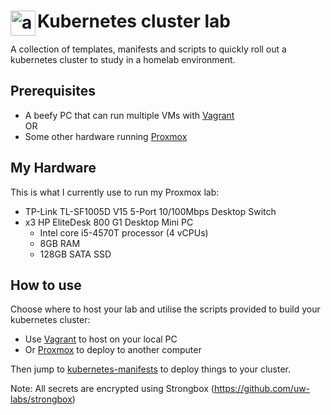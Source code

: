 # <img align="left" width="40px" src="https://upload.wikimedia.org/wikipedia/commons/thumb/3/39/Kubernetes_logo_without_workmark.svg/1200px-Kubernetes_logo_without_workmark.svg.png" alt="awesome-ebitengine" title="kubernetes" /> Kubernetes cluster lab

A collection of templates, manifests and scripts to quickly roll out a kubernetes cluster to study in a homelab environment.

## Prerequisites
- A beefy PC that can run multiple VMs with [Vagrant](https://github.com/DTLP/homelab/tree/main/vagrant)  
OR
- Some other hardware running [Proxmox](https://github.com/DTLP/homelab/tree/main/proxmox)

## My Hardware
This is what I currently use to run my Proxmox lab:
- TP-Link TL-SF1005D V15 5-Port 10/100Mbps Desktop Switch
- x3 HP EliteDesk 800 G1 Desktop Mini PC
  - Intel core i5-4570T processor (4 vCPUs)
  - 8GB RAM
  - 128GB SATA SSD

## How to use
Choose where to host your lab and utilise the scripts provided to build your kubernetes cluster:
  - Use [Vagrant](https://github.com/DTLP/homelab/tree/main/vagrant) to host on your local PC
  - Or [Proxmox](https://github.com/DTLP/homelab/tree/main/proxmox) to deploy to another computer

Then jump to [kubernetes-manifests](https://github.com/DTLP/homelab/tree/main/kubernetes-manifests) to deploy things to your cluster.

Note: All secrets are encrypted using Strongbox (https://github.com/uw-labs/strongbox)
